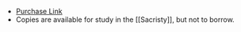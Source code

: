 - [Purchase Link](https://www.lulu.com/shop/dominican-liturgy-publications/dominican-rite-mass-pew-booklet/paperback/product-18nqz2yd.html?page=1&pageSize=4)
- Copies are available for study in the [[Sacristy]], but not to borrow.